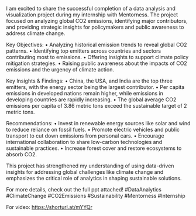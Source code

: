 I am excited to share the successful completion of a data analysis and visualization project during my internship with Mentorness. The project focused on analyzing global CO2 emissions, identifying major contributors, and providing strategic insights for policymakers and public awareness to address climate change.

 Key Objectives:
• Analyzing historical emission trends to reveal global CO2 patterns.
• Identifying top emitters across countries and sectors contributing most to emissions.
• Offering insights to support climate policy mitigation strategies.
• Raising public awareness about the impacts of CO2 emissions and the urgency of climate action.

 Key Insights & Findings:
• China, the USA, and India are the top three emitters, with the energy sector being the largest contributor.
• Per capita emissions in developed nations remain higher, while emissions in developing countries are rapidly increasing.
• The global average CO2 emissions per capita of 3.86 metric tons exceed the sustainable target of 2 metric tons.

 Recommendations:
• Invest in renewable energy sources like solar and wind to reduce reliance on fossil fuels.
• Promote electric vehicles and public transport to cut down emissions from personal cars.
• Encourage international collaboration to share low-carbon technologies and sustainable practices.
• Increase forest cover and restore ecosystems to absorb CO2.

This project has strengthened my understanding of using data-driven insights for addressing global challenges like climate change and emphasizes the critical role of analytics in shaping sustainable solutions.

For more details, check out the full ppt attached!
#DataAnalytics #ClimateChange #CO2Emissions #Sustainability #Mentorness #Internship

For video: https://shorturl.at/mYYQr
